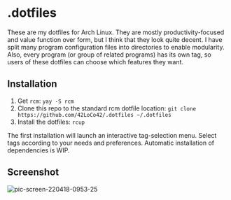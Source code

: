 # .dotfiles
These are my dotfiles for Arch Linux. They are mostly productivity-focused and value function over form, but I think that they look quite decent.
I have split many program configuration files into directories to enable modularity.
Also, every program (or group of related programs) has its own tag, so users of these dotfiles can choose which features they want.

## Installation
1. Get `rcm`: `yay -S rcm`
2. Clone this repo to the standard rcm dotfile location: `git clone https://github.com/42LoCo42/.dotfiles ~/.dotfiles`
3. Install the dotfiles: `rcup`

The first installation will launch an interactive tag-selection menu. Select tags according to your needs and preferences.
Automatic installation of dependencies is WIP.

## Screenshot
![pic-screen-220418-0953-25](https://user-images.githubusercontent.com/39183040/163776090-25358f91-09c6-4732-85b0-ea016f7f2874.png)
